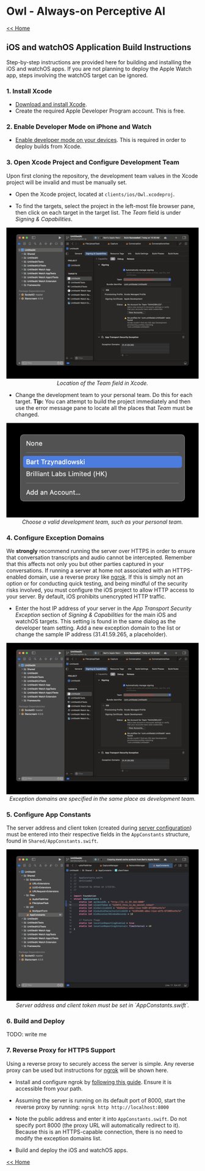 # Owl - Always-on Perceptive AI

[<< Home](../README.md)

## iOS and watchOS Application Build Instructions

Step-by-step instructions are provided here for building and installing the iOS and watchOS apps. If you are not planning to deploy the Apple Watch app, steps involving the watchOS target can be ignored.

### 1. Install Xcode

- [Download and install Xcode](https://developer.apple.com/xcode/).
- Create the required Apple Developer Program account. This is free.

### 2. Enable Developer Mode on iPhone and Watch

- [Enable developer mode on your devices](https://developer.apple.com/documentation/xcode/enabling-developer-mode-on-a-device). This is required in order to deploy builds from Xcode.

### 3. Open Xcode Project and Configure Development Team

Upon first cloning the repository, the development team values in the Xcode project will be invalid and must be manually set.

- Open the Xcode project, located at `clients/ios/Owl.xcodeproj`.

- To find the targets, select the project in the left-most file browser pane, then click on each target in the target list. The *Team* field is under *Signing & Capabilities*.

<p align="center">
<img alt="Signing & Capabilities" src="../docs/images/xcode/xcode_signing_and_capabilities.png"><br>
<i>Location of the Team field in Xcode.</i>
</p>

- Change the development team to your personal team. Do this for each target. **Tip:** You can attempt to build the project immediately and then use the error message pane to locate all the places that *Team* must be changed.

<p align="center">
<img alt="Team selection" src="../docs/images/xcode/xcode_team_selection.png"><br>
<i>Choose a valid development team, such as your personal team.</i>
</p>

### 4. Configure Exception Domains

We **strongly** recommend running the server over HTTPS in order to ensure that conversation transcripts and audio cannot be intercepted. Remember that this affects not only you but other parties captured in your conversations. If running a server at home not associated with an HTTPS-enabled domain, use a reverse proxy like [ngrok](https://ngrok.com). If this is simply not an option or for conducting quick testing, and being mindful of the security risks involved, you must configure the iOS project to allow HTTP access to your server. By default, iOS prohibits unencrypted HTTP traffic.

- Enter the host IP address of your server in the *App Transport Security Exception* section of *Signing & Capabilities* for the main iOS and watchOS targets. This setting is found in the same dialog as the developer team setting. Add a new exception domain to the list or change the sample IP address (31.41.59.265, a placeholder).

<p align="center">
<img alt="Signing & Capabilities" src="../docs/images/xcode/xcode_signing_and_capabilities.png"><br>
<i>Exception domains are specified in the same place as development team.</i>
</p>

### 5. Configure App Constants

The server address and client token (created during [server configuration](server_configuration.md)) must be entered into their respective fields in the `AppConstants` structure, found in `Shared/AppConstants.swift`.

<p align="center">
<img alt="Signing & Capabilities" src="../docs/images/xcode/xcode_app_constants.png"><br>
<i>Server address and client token must be set in `AppConstants.swift`.</i>
</p>

### 6. Build and Deploy

TODO: write me

### 7. Reverse Proxy for HTTPS Support

Using a reverse proxy to securely access the server is simple. Any reverse proxy can be used but instructions for [ngrok](https://ngrok.com) will be shown here.

- Install and configure ngrok by [following this guide](https://ngrok.com/docs/getting-started/). Ensure it is accessible from your path.

- Assuming the server is running on its default port of 8000, start the reverse proxy by running: `ngrok http http://localhost:8000`

- Note the public address and enter it into `AppConstants.swift`. Do not specify port 8000 (the proxy URL will automatically redirect to it). Because this is an HTTPS-capable connection, there is no need to modify the exception domains list.

- Build and deploy the iOS and watchOS apps.

[<< Home](../README.md)
